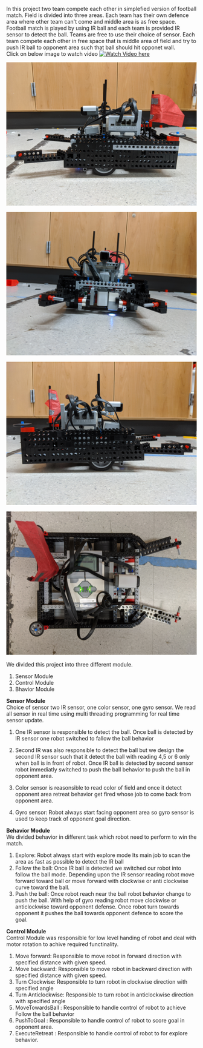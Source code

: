 In this project two team compete each other in simplefied version of football match.
Field is divided into three areas. Each team has their own defence area where other team can't come and middle area is as free space.
Football match is played by using IR ball and each team is provided IR sensor to detect the ball. Teams are free to use their choice
of sensor. 
Each team compete each other in free space that is middle area of field and try to push IR ball to opponent area such that ball should hit 
opponet wall. 
<br/>Click on below image to watch video
[![Watch Video here]()](https://www.youtube.com/watch?v=r3mJFe0_mjg&feature=youtu.be)

![Robot design](https://github.com/BhaskarTrivedi/Robotics/blob/master/SimplifiedFootball/Image/IMG_20191212_170534.jpg)

![Robot design](https://github.com/BhaskarTrivedi/Robotics/blob/master/SimplifiedFootball/Image/IMG_20191212_170600.jpg)

![Robot design](https://github.com/BhaskarTrivedi/Robotics/blob/master/SimplifiedFootball/Image/IMG_20191212_170606.jpg)

![Robot design](https://github.com/BhaskarTrivedi/Robotics/blob/master/SimplifiedFootball/Image/IMG_20191212_170613.jpg)

We divided this project into three different module.
 1) Sensor Module
 2) Control Module
 3) Bhavior Module
 
**Sensor Module**<br/>
Choice of sensor two IR sensor, one color sensor, one gyro sensor. We read all sensor in real time using multi threading programming for real time sensor update.

 1) One IR sensor is responsible to detect the ball. Once ball is detected by IR sensor one robot switched to fallow the ball behavior

 2) Second IR was also responsible to detect the ball but we design the second IR sensor such that it detect the ball with reading 4,5 or 6
only when ball is in front of robot. Once IR ball is detected by second sensor robot immediatly switched to push the ball behavior to push 
the ball in opponent area.

 3) Color sensor is reasonsible to read color of field and once it detect opponent area retreat behavior get fired whose job to come
 back from opponent area. 
 4) Gyro sensor: Robot always start facing opponent area so gyro sensor is used to keep track of opponent goal direction.

**Behavior Module**<br/>
We divided behavior in different task which robot need to perform to win the match.
 1) Explore: Robot always start with explore mode Its main job to scan the area as fast as possible to detect the IR ball
 2) Follow the ball: Once IR ball is detected we switched our robot into follow the ball mode. Depending upon the IR sensor reading
 robot move forward toward ball or move forward with clockwise or anti clockwise curve toward the ball.
 3) Push the ball: Once robot reach near the ball robot behavior change to push the ball. With help of gyro reading robot move clockwise or anticlockwise toward opponent defense. Once robot turn towards opponent it pushes the ball towards opponent defence to score the goal.
 
 **Control Module**<br/>
   Control Module was responsible for low level handing of robot and deal with motor rotation to achive required functinality.
   1) Move forward: Responsible to move robot in forward direction with specified distance with given speed.
   2) Move backward: Responsible to move robot in backward direction with specified distance with given speed.
   3) Turn Clockwise: Responsible to turn robot in clockwise direction with specified angle
   4) Turn Anticlockwise: Responsible to turn robot in anticlockwise direction with specified angle
   5) MoveTowardsBall : Responsible to handle control of robot to achieve Follow the ball behavior
   6) PushToGoal : Responsible to handle control of robot to score goal in opponent area.
   7) ExecuteRetreat : Responsible to handle control of robot to for explore behavior.



